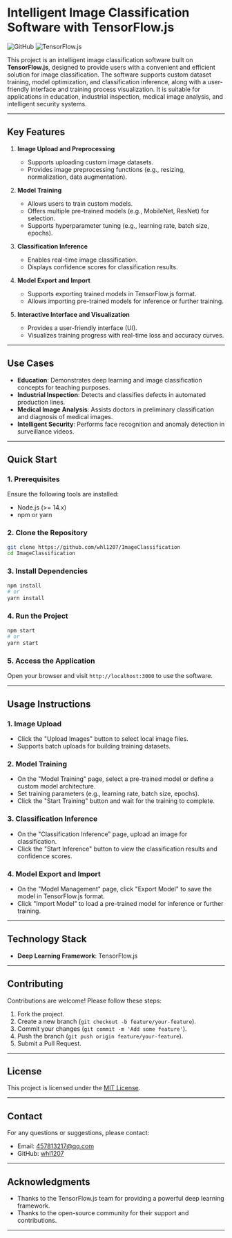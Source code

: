 # Intelligent Image Classification Software with TensorFlow.js

![GitHub](https://img.shields.io/badge/license-MIT-blue) 
![TensorFlow.js](https://img.shields.io/badge/TensorFlow.js-3.x-orange)

This project is an intelligent image classification software built on **TensorFlow.js**, designed to provide users with a convenient and efficient solution for image classification. The software supports custom dataset training, model optimization, and classification inference, along with a user-friendly interface and training process visualization. It is suitable for applications in education, industrial inspection, medical image analysis, and intelligent security systems.

---

## Key Features

1. **Image Upload and Preprocessing**
   - Supports uploading custom image datasets.
   - Provides image preprocessing functions (e.g., resizing, normalization, data augmentation).

2. **Model Training**
   - Allows users to train custom models.
   - Offers multiple pre-trained models (e.g., MobileNet, ResNet) for selection.
   - Supports hyperparameter tuning (e.g., learning rate, batch size, epochs).

3. **Classification Inference**
   - Enables real-time image classification.
   - Displays confidence scores for classification results.

4. **Model Export and Import**
   - Supports exporting trained models in TensorFlow.js format.
   - Allows importing pre-trained models for inference or further training.

5. **Interactive Interface and Visualization**
   - Provides a user-friendly interface (UI).
   - Visualizes training progress with real-time loss and accuracy curves.

---

## Use Cases

- **Education**: Demonstrates deep learning and image classification concepts for teaching purposes.
- **Industrial Inspection**: Detects and classifies defects in automated production lines.
- **Medical Image Analysis**: Assists doctors in preliminary classification and diagnosis of medical images.
- **Intelligent Security**: Performs face recognition and anomaly detection in surveillance videos.

---

## Quick Start

### 1. Prerequisites
Ensure the following tools are installed:
- Node.js (>= 14.x)
- npm or yarn

### 2. Clone the Repository
```bash
git clone https://github.com/whl1207/ImageClassification
cd ImageClassification
```

### 3. Install Dependencies
```bash
npm install
# or
yarn install
```

### 4. Run the Project
```bash
npm start
# or
yarn start
```

### 5. Access the Application
Open your browser and visit `http://localhost:3000` to use the software.

---

## Usage Instructions

### 1. Image Upload
- Click the "Upload Images" button to select local image files.
- Supports batch uploads for building training datasets.

### 2. Model Training
- On the "Model Training" page, select a pre-trained model or define a custom model architecture.
- Set training parameters (e.g., learning rate, batch size, epochs).
- Click the "Start Training" button and wait for the training to complete.

### 3. Classification Inference
- On the "Classification Inference" page, upload an image for classification.
- Click the "Start Inference" button to view the classification results and confidence scores.

### 4. Model Export and Import
- On the "Model Management" page, click "Export Model" to save the model in TensorFlow.js format.
- Click "Import Model" to load a pre-trained model for inference or further training.

---

## Technology Stack

- **Deep Learning Framework**: TensorFlow.js

---

## Contributing

Contributions are welcome! Please follow these steps:
1. Fork the project.
2. Create a new branch (`git checkout -b feature/your-feature`).
3. Commit your changes (`git commit -m 'Add some feature'`).
4. Push the branch (`git push origin feature/your-feature`).
5. Submit a Pull Request.

---

## License

This project is licensed under the [MIT License](LICENSE).

---

## Contact

For any questions or suggestions, please contact:
- Email: 457813217@qq.com
- GitHub: [whl1207]([https://github.com/your-username](https://github.com/whl1207))

---

## Acknowledgments

- Thanks to the TensorFlow.js team for providing a powerful deep learning framework.
- Thanks to the open-source community for their support and contributions.

---
